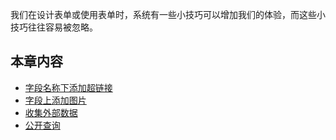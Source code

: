 我们在设计表单或使用表单时，系统有一些小技巧可以增加我们的体验，而这些小技巧往往容易被忽略。

## 本章内容
* [字段名称下添加超链接](6-1-20-1字段名称下添加超链接.md)
* [字段上添加图片](6-1-20-2字段上添加图片.md)
* [收集外部数据](6-1-20-3收集外部数据.md)
* [公开查询](6-1-20-4公开查询.md)